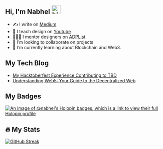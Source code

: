 ## Hi, I'm Nabhel <img src="https://user-images.githubusercontent.com/1303154/88677602-1635ba80-d120-11ea-84d8-d263ba5fc3c0.gif" width="28px" height="28px" alt="hi">

- ✍️ I write on [Medium](https://medium.com/@nabhel)
- 🎥 I teach design on [Youtube](https://www.youtube.com/@Nabhel)
- 👩🏽‍💻 I mentor designers on [ADPList](https://adplist.org/mentors/fortune-nabhel-harmony)
- 👯 I’m looking to collaborate on projects
- 🌱 I’m currently learning about Blockchain and Web3.


## My Tech Blog
- [My Hacktoberfest Experience Contributing to TBD](https://dev.to/nabhel/my-hacktoberfest-experience-contributing-to-tbd-3i6f)
- [Understanding Web5: Your Guide to the Decentralized Web](https://dev.to/nabhel/understanding-web5-your-guide-to-the-decentralized-web-49m2)


## My Badges

[![An image of @nabhel's Holopin badges, which is a link to view their full Holopin profile](https://holopin.me/nabhel)](https://holopin.io/@nabhel)

## :fire: My Stats

[![GitHub Streak](https://github-readme-streak-stats.herokuapp.com?user=Nabhel%20&theme=whatsapp-dark2&fire=EB5454)](https://git.io/streak-stats)


